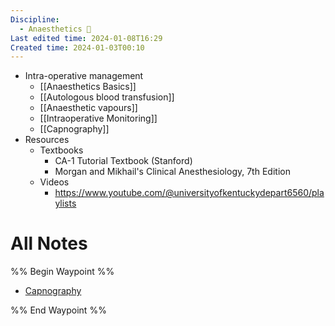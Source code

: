 ```yaml
---
Discipline:
  - Anaesthetics 🌟
Last edited time: 2024-01-08T16:29
Created time: 2024-01-03T00:10
---
```

- Intra-operative management
	- [[Anaesthetics Basics]]
    - [[Autologous blood transfusion]]
    - [[Anaesthetic vapours]]
    - [[Intraoperative Monitoring]]
    - [[Capnography]]
- Resources
	- Textbooks
		- CA-1 Tutorial Textbook (Stanford)
		- Morgan and Mikhail's Clinical Anesthesiology, 7th Edition
	- Videos
		- https://www.youtube.com/@universityofkentuckydepart6560/playlists
# All Notes
%% Begin Waypoint %%
- [Capnography](./Capnography.md)

%% End Waypoint %%